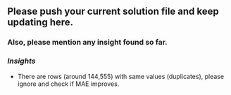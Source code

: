 ## Please push your current solution file and keep updating here.
### Also, please mention any insight found so far. 


### *Insights*
* There are rows (around 144,555) with same values (duplicates), please ignore and check if MAE improves.
